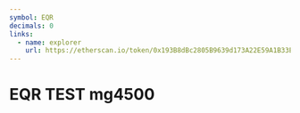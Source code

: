 ```yaml
---
symbol: EQR
decimals: 0
links:
  - name: explorer
    url: https://etherscan.io/token/0x193B8dBc2805B9639d173A22E59A1B33E566668E
---
```


# EQR TEST mg4500
